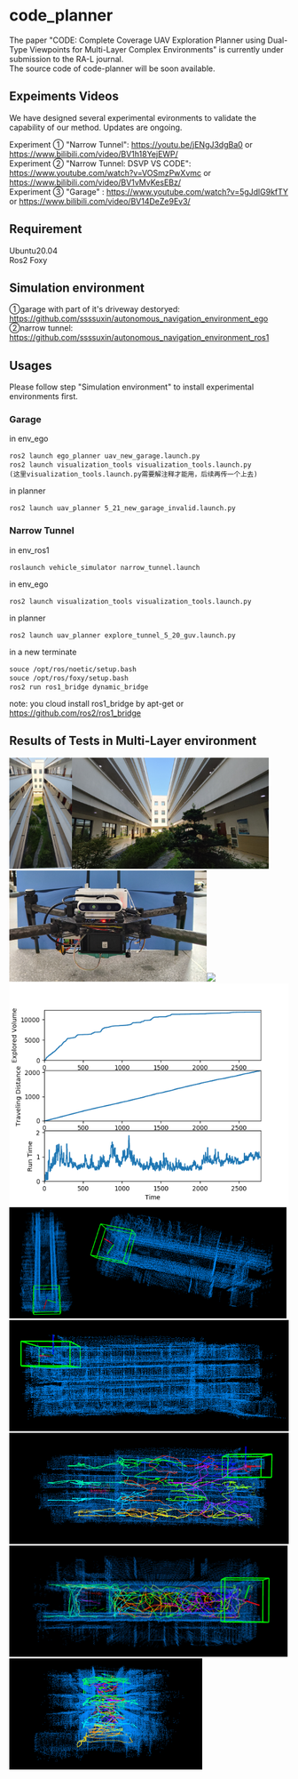 # code_planner
The paper "CODE: Complete Coverage UAV Exploration Planner using Dual-Type Viewpoints for Multi-Layer Complex Environments" is currently under submission to the RA-L journal.  
The source code of code-planner will be soon available.  

## Expeiments Videos  
We have designed several experimental evironments to validate the capability of our method. Updates are ongoing.  
  
Experiment ① "Narrow Tunnel": https://youtu.be/jENgJ3dgBa0 or https://www.bilibili.com/video/BV1h18YejEWP/    
Experiment ② "Narrow Tunnel: DSVP VS CODE": https://www.youtube.com/watch?v=VOSmzPwXvmc or https://www.bilibili.com/video/BV1vMvKesEBz/  
Experiment ③ "Garage"       : https://www.youtube.com/watch?v=5gJdlG9kfTY or https://www.bilibili.com/video/BV14DeZe9Ev3/
## Requirement
Ubuntu20.04  
Ros2 Foxy
## Simulation environment  
①garage with part of it's driveway destoryed: https://github.com/ssssuxin/autonomous_navigation_environment_ego  
②narrow tunnel: https://github.com/ssssuxin/autonomous_navigation_environment_ros1  

## Usages  
Please follow step "Simulation environment" to install experimental environments first.
### Garage  
in env_ego  

    ros2 launch ego_planner uav_new_garage.launch.py  
    ros2 launch visualization_tools visualization_tools.launch.py  
    (这里visualization_tools.launch.py需要解注释才能用，后续再传一个上去)  
in planner  

    ros2 launch uav_planner 5_21_new_garage_invalid.launch.py  
### Narrow Tunnel  
in env_ros1  

    roslaunch vehicle_simulator narrow_tunnel.launch  
in env_ego  

    ros2 launch visualization_tools visualization_tools.launch.py   
in planner  

    ros2 launch uav_planner explore_tunnel_5_20_guv.launch.py 
in a new terminate  

    souce /opt/ros/noetic/setup.bash
    souce /opt/ros/foxy/setup.bash
    ros2 run ros1_bridge dynamic_bridge   
note: you cloud install ros1_bridge by apt-get or https://github.com/ros2/ros1_bridge

## Results of Tests in Multi-Layer environment
<div>
  <img src="img/pic1.jpg" height=200 ><img src="img/pic2.jpg" height=200>
</div>
<div>
  <img src="img/1.jpg" height=200><img src="img/4.jpg" height=200>
</div>
<img src="img/res1.png" height=400>  
<div>
  <img src="img/map1.png" height=200" ><img src="img/map2.png" height=200><img src="img/map3.png" height=200>
</div>
<div>
  <img src="img/tra1.png" height=200 ><img src="img/tra2.png" height=200><img src="img/tra3.png" height=200>
</div>







